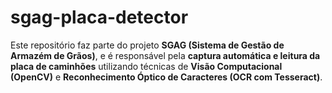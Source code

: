 # sgag-placa-detector
Este repositório faz parte do projeto **SGAG (Sistema de Gestão de Armazém de Grãos)**, e é responsável pela **captura automática e leitura da placa de caminhões** utilizando técnicas de **Visão Computacional (OpenCV)** e **Reconhecimento Óptico de Caracteres (OCR com Tesseract)**.
